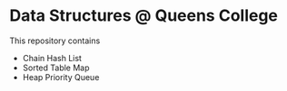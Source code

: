 # Data Structures @ Queens College
This repository contains
<ul>
  <li>Chain Hash List</li>
  <li>Sorted Table Map</li>
  <li>Heap Priority Queue</li>
 </ul>
  
